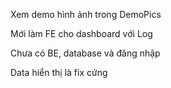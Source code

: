 Xem demo hình ảnh trong DemoPics

Mới làm FE cho dashboard với Log 

Chưa có BE, database và đăng nhập 

Data hiển thị là fix cứng
